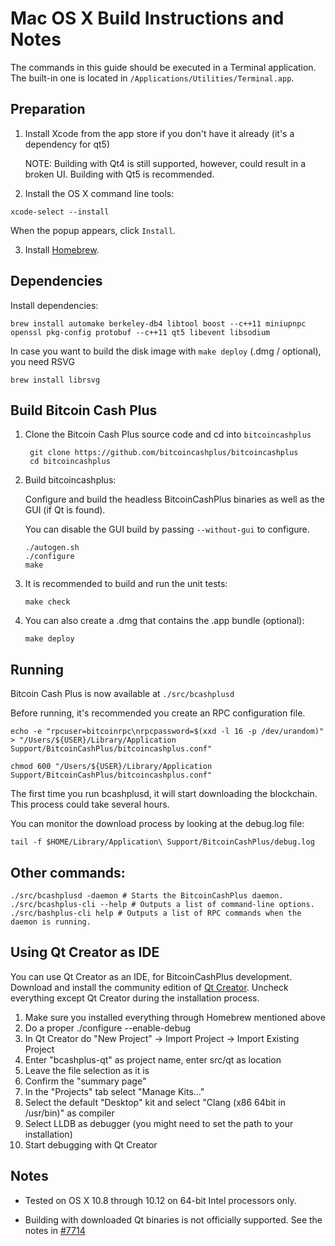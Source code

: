 Mac OS X Build Instructions and Notes 
====================================
The commands in this guide should be executed in a Terminal application.
The built-in one is located in `/Applications/Utilities/Terminal.app`.

Preparation
-----------

1.  Install Xcode from the app store if you don't have it already (it's a dependency for qt5)

    NOTE: Building with Qt4 is still supported, however, could result in a broken UI. Building with Qt5 is recommended.

2.  Install the OS X command line tools:

`xcode-select --install`

When the popup appears, click `Install`.

3.  Install [Homebrew](http://brew.sh).

Dependencies
----------------------

Install dependencies:

    brew install automake berkeley-db4 libtool boost --c++11 miniupnpc openssl pkg-config protobuf --c++11 qt5 libevent libsodium

In case you want to build the disk image with `make deploy` (.dmg / optional), you need RSVG

    brew install librsvg

Build Bitcoin Cash Plus
-----------------

1. Clone the Bitcoin Cash Plus source code and cd into `bitcoincashplus`

        git clone https://github.com/bitcoincashplus/bitcoincashplus
        cd bitcoincashplus

2.  Build bitcoincashplus:

    Configure and build the headless BitcoinCashPlus binaries as well as the GUI (if Qt is found).

    You can disable the GUI build by passing `--without-gui` to configure.

        ./autogen.sh
        ./configure
        make

3.  It is recommended to build and run the unit tests:

        make check

4.  You can also create a .dmg that contains the .app bundle (optional):

        make deploy

Running
-------

Bitcoin Cash Plus is now available at `./src/bcashplusd`

Before running, it's recommended you create an RPC configuration file.

    echo -e "rpcuser=bitcoinrpc\nrpcpassword=$(xxd -l 16 -p /dev/urandom)" > "/Users/${USER}/Library/Application Support/BitcoinCashPlus/bitcoincashplus.conf"

    chmod 600 "/Users/${USER}/Library/Application Support/BitcoinCashPlus/bitcoincashplus.conf"

The first time you run bcashplusd, it will start downloading the blockchain. This process could take several hours.

You can monitor the download process by looking at the debug.log file:

    tail -f $HOME/Library/Application\ Support/BitcoinCashPlus/debug.log

Other commands:
-------

    ./src/bcashplusd -daemon # Starts the BitcoinCashPlus daemon.
    ./src/bcashplus-cli --help # Outputs a list of command-line options.
    ./src/bashplus-cli help # Outputs a list of RPC commands when the daemon is running.

Using Qt Creator as IDE
------------------------
You can use Qt Creator as an IDE, for BitcoinCashPlus development.
Download and install the community edition of [Qt Creator](https://www.qt.io/download/).
Uncheck everything except Qt Creator during the installation process.

1. Make sure you installed everything through Homebrew mentioned above
2. Do a proper ./configure --enable-debug
3. In Qt Creator do "New Project" -> Import Project -> Import Existing Project
4. Enter "bcashplus-qt" as project name, enter src/qt as location
5. Leave the file selection as it is
6. Confirm the "summary page"
7. In the "Projects" tab select "Manage Kits..."
8. Select the default "Desktop" kit and select "Clang (x86 64bit in /usr/bin)" as compiler
9. Select LLDB as debugger (you might need to set the path to your installation)
10. Start debugging with Qt Creator

Notes
-----

* Tested on OS X 10.8 through 10.12 on 64-bit Intel processors only.

* Building with downloaded Qt binaries is not officially supported. See the notes in [#7714](https://github.com/bitcoin/bitcoin/issues/7714)
